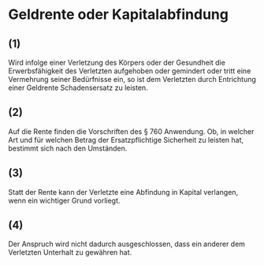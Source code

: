 # Geldrente oder Kapitalabfindung



## (1)

 Wird infolge einer Verletzung des Körpers oder der Gesundheit die Erwerbsfähigkeit des Verletzten aufgehoben oder gemindert oder tritt eine Vermehrung seiner Bedürfnisse ein, so ist dem Verletzten durch Entrichtung einer Geldrente Schadensersatz zu leisten.

## (2)

 Auf die Rente finden die Vorschriften des § 760 Anwendung. Ob, in welcher Art und für welchen Betrag der Ersatzpflichtige Sicherheit zu leisten hat, bestimmt sich nach den Umständen.

## (3)

 Statt der Rente kann der Verletzte eine Abfindung in Kapital verlangen, wenn ein wichtiger Grund vorliegt.

## (4)

 Der Anspruch wird nicht dadurch ausgeschlossen, dass ein anderer dem Verletzten Unterhalt zu gewähren hat. 

